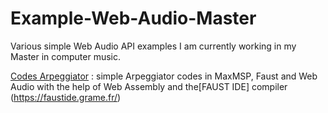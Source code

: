 # Example-Web-Audio-Master
Various simple Web Audio API examples I am currently working in my Master in computer music.

[Codes Arpeggiator](https://github.com/quentinplet/Example-Web-Audio-Master/tree/main/Codes%20Arpeggiator) : simple Arpeggiator codes in MaxMSP, Faust and Web Audio with the help of Web Assembly and the[FAUST IDE] compiler (https://faustide.grame.fr/)

